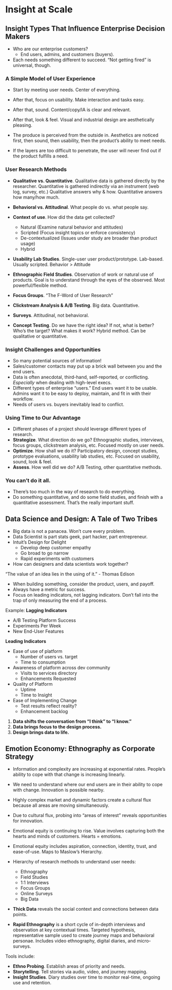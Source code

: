 # Insight at Scale

## Insight Types That Influence Enterprise Decision Makers
- Who are our enterprise customers?
	- End users, admins, and customers (buyers).
- Each needs something different to succeed. “Not getting fired” is universal, though.

### A Simple Model of User Experience
- Start by meeting user needs. Center of everything.
- After that, focus on usability. Make interaction and tasks easy.
- After that, sound. Content/copy/IA is clear and relevant.
- After that, look & feel. Visual and industrial design are aesthetically pleasing.

- The produce is perceived from the outside in. Aesthetics are noticed first, then sound, then usability, then the product’s ability to meet needs.
- If the layers are too difficult to penetrate, the user will never find out if the product fulfills a need.

### User Research Methods
- **Qualitative vs. Quantitative**. Qualitative data is gathered directly by the researcher. Quantitative is gathered indirectly via an instrument (web log, survey, etc.) Qualitative answers why & how. Quantitative answers how many/how much.
- **Behavioral vs. Attitudinal**. What people do vs. what people say.
- **Context of use**. How did the data get collected?
	- Natural (Examine natural behavior and attitudes)
	- Scripted (Focus insight topics or enforce consistency)
	- De-contextualized (Issues under study are broader than product usage)
	- Hybrid

- **Usability Lab Studies**. Single-user user product/prototype. Lab-based. Usually scripted. Behavior > Attitude
- **Ethnographic Field Studies**. Observation of work or natural use of products. Goal is to understand through the eyes of the observed. Most powerful/flexible method.
- **Focus Groups**. “The F-Word of User Research”
- **Clickstream Analysis & A/B Testing**. Big data. Quantitative.
- **Surveys**. Attitudinal, not behavioral.
- **Concept Testing**. Do we have the right idea? If not, what is better? Who’s the target? What makes it work? Hybrid method. Can be qualitative or quantitative.

### Insight Challenges and Opportunities
- So many potential sources of information!
- Sales/customer contacts may put up a brick wall between you and the end users.
- Data is often anecdotal, third-hand, self-reported, or conflicting. _Especially_ when dealing with high-level execs.
- Different types of enterprise “users.” End users want it to be usable. Admins want it to be easy to deploy, maintain, and fit in with their workflow.
- Needs of users vs. buyers inevitably lead to conflict.

### Using Time to Our Advantage
- Different phases of a project should leverage different types of research.
- **Strategize**. What direction do we go? Ethnographic studies, interviews, focus groups, clickstream analysis, etc. Focused mostly on user needs.
- **Optimize**. How shall we do it? Participatory design, concept studies, prototype evaluations, usability lab studies, etc. Focused on usability, sound, look & feel.
- **Assess**. How well did we do? A/B Testing, other quantitative methods.

### You can’t do it all.
- There’s too much in the way of research to do everything.
- Do something quantitative, and do some field studies, and finish with a quantitative assessment. That’s the really important stuff.


## Data Science and Design: A Tale of Two Tribes
- Big data is not a panacea. Won’t cure every problem.
- Data Scientist is part stats geek, part hacker, part entrepreneur.
- Intuit’s Design for Delight
	- Develop deep customer empathy
	- Go broad to go narrow
	- Rapid experiments with customers
- How can designers and data scientists work together?

“The value of an idea lies in the using of it.” - Thomas Edison

- When building something, consider the product, users, and payoff.
- Always have a metric for success.
- Focus on leading indicators, not lagging indicators. Don’t fall into the trap of only measuring the end of a process.

Example:
**Lagging Indicators**
- A/B Testing Platform Success
- Experiments Per Week
- New End-User Features

**Leading Indicators**
- Ease of use of platform
	- Number of users vs. target
	- Time to consumption
- Awareness of platform across dev community
	- Visits to services directory
	- Enhancements Requested
- Quality of Platform
	- Uptime
	- Time to Insight
- Ease of Implementing Change
	- Test results reflect reality?
	- Enhancement backlog

1. **Data shifts the conversation from “I think” to “I know.”**
2. **Data brings focus to the design process.**
3. **Design brings data to life.**


## Emotion Economy: Ethnography as Corporate Strategy
- Information and complexity are increasing at exponential rates. People’s ability to cope with that change is increasing linearly.
- We need to understand where our end users are in their ability to cope with change. Innovation is possible nearby.
- Highly complex market and dynamic factors create a cultural flux because all areas are moving simultaneously.
- Due to cultural flux, probing into “areas of interest” reveals opportunities for innovation.
- Emotional equity is continuing to rise. Value involves capturing both the hearts and minds of customers. Hearts = emotions.
- Emotional equity includes aspiration, connection, identity, trust, and ease-of-use. Maps to Maslow’s Hierarchy.
- Hierarchy of research methods to understand user needs:
	- Ethnography
	- Field Studies
	- 1:1 Interviews
	- Focus Groups
	- Online Surveys
	- Big Data

- **Thick Data** reveals the social context and connections between data points.

- **Rapid Ethnography** is a short cycle of in-depth interviews and observation at key contextual times. Targeted hypothesis, representative sample used to create journey maps and behavioral personae. Includes video ethnography, digital diaries, and micro-surveys.

Tools include:
- **Ethno Probing**. Establish areas of priority and needs.
- **Storytelling**. Tell stories via audio, video, and journey mapping.
- **Insight Studies**. Diary studies over time to monitor real-time, ongoing use and retention.